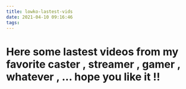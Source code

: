 ```yaml
---
title: lowko-lastest-vids
date: 2021-04-10 09:16:46
tags:
---
```


# Here some lastest videos from my favorite caster , streamer , gamer , whatever , ... hope you like it !!

<script src="https://cdnjs.cloudflare.com/ajax/libs/jquery/3.3.1/jquery.min.js"></script>
<script>
$(document).ready(function () {
    var key = 'AIzaSyAtsMVKXF0VuPKTMbB4d6Y7zp1ipm1wcvA';
    var playlistId = 'PL2fnLUTsNyq7A335zB_RpOzu7hEUcSJbB';
    var URL = 'https://www.googleapis.com/youtube/v3/playlistItems';
    var options = {
        part: 'snippet',
        key: key,
        maxResults: 10,
        playlistId: playlistId
    }
    loadVids();
    function loadVids() {
        $.getJSON(URL, options, function (data) {
            var id = data.items[0].snippet.resourceId.videoId;
            mainVid(id);
            resultsLoop(data);
        });
    }
    function mainVid(id) {
        $('#video').html(`
					<iframe width="560" height="315" src="https://www.youtube.com/embed/${id}" frameborder="0" allow="autoplay; encrypted-media" allowfullscreen></iframe>
				`);
    }
    function resultsLoop(data) {
        $.each(data.items, function (i, item) {
            var thumb = item.snippet.thumbnails.medium.url;
            var title = item.snippet.title;
            var desc = item.snippet.description.substring(0, 100);
            var vid = item.snippet.resourceId.videoId;
            $('main').append(`
							<article class="item" data-key="${vid}">
								<img src="${thumb}" alt="" class="thumb">
								<div class="details">
									<h4>${title}</h4>
									<p>${desc}</p>
								</div>
							</article>
						`);
        });
    }
		// CLICK EVENT
    $('main').on('click', 'article', function () {
        var id = $(this).attr('data-key');
        mainVid(id);
    });
});
</script>
